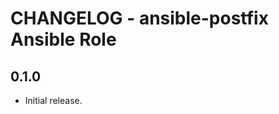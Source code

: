 CHANGELOG - ansible-postfix Ansible Role
====================================================

0.1.0
-----
- Initial release.
